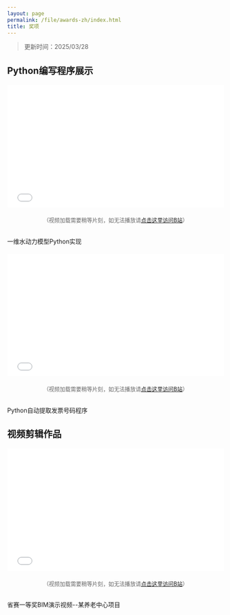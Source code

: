 ```yaml
---
layout: page
permalink: /file/awards-zh/index.html
title: 奖项
---
```


> 更新时间：2025/03/28

## Python编写程序展示

<div style="position: relative; max-width: 800px; margin: 20px auto; padding-bottom: 56.25%; height: 0; overflow: hidden;">
  <iframe
    style="position: absolute; top: 0; left: 0; width: 100%; height: 100%;"
    src="//player.bilibili.com/player.html?isOutside=true&aid=114238395848572&bvid=BV1tzoDYBE56&cid=29108210686&p=1"
    scrolling="no"
    border="0"
    frameborder="no"
    framespacing="0"
    allowfullscreen="true">
  </iframe>
</div>
<p style="text-align:center; color:#666; font-size:0.9em;">（视频加载需要稍等片刻，如无法播放请<a href="https://www.bilibili.com/video/BV1tzoDYBE56" target="_blank">点击这里访问B站</a>）</p>
<br>一维水动力模型Python实现

<div style="position: relative; max-width: 800px; margin: 20px auto; padding-bottom: 56.25%; height: 0; overflow: hidden;">
  <iframe
    style="position: absolute; top: 0; left: 0; width: 100%; height: 100%;"
    src="//player.bilibili.com/player.html?isOutside=true&aid=114238093792928&bvid=BV1ocoQYpEqW&cid=29107357774&p=1&autoplay=false"
    scrolling="no"
    border="0"
    frameborder="no"
    framespacing="0"
    allowfullscreen="true">
  </iframe>
</div>
<p style="text-align:center; color:#666; font-size:0.9em;">（视频加载需要稍等片刻，如无法播放请<a href="https://www.bilibili.com/video/BV1ocoQYpEqW" target="_blank">点击这里访问B站</a>）</p>
<br>Python自动提取发票号码程序

## 视频剪辑作品

<div style="position: relative; max-width: 800px; margin: 20px auto; padding-bottom: 56.25%; height: 0; overflow: hidden;">
  <iframe
    style="position: absolute; top: 0; left: 0; width: 100%; height: 100%;"
    src="//player.bilibili.com/player.html?isOutside=true&aid=114237808580119&bvid=BV1y4oQYvExz&cid=29106176935&p=1&autoplay=false"
    scrolling="no"
    border="0"
    frameborder="no"
    framespacing="0"
    allowfullscreen="true">
  </iframe>
</div>
<p style="text-align:center; color:#666; font-size:0.9em;">（视频加载需要稍等片刻，如无法播放请<a href="https://www.bilibili.com/video/BV1y4oQYvExz" target="_blank">点击这里访问B站</a>）</p>
<br>省赛一等奖BIM演示视频--某养老中心项目

